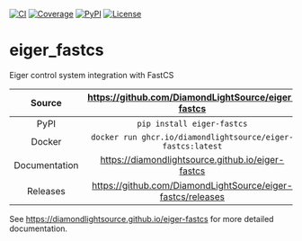 [![CI](https://github.com/DiamondLightSource/eiger-fastcs/actions/workflows/ci.yml/badge.svg)](https://github.com/DiamondLightSource/eiger-fastcs/actions/workflows/ci.yml)
[![Coverage](https://codecov.io/gh/DiamondLightSource/eiger-fastcs/branch/main/graph/badge.svg)](https://codecov.io/gh/DiamondLightSource/eiger-fastcs)
[![PyPI](https://img.shields.io/pypi/v/eiger-fastcs.svg)](https://pypi.org/project/eiger-fastcs)
[![License](https://img.shields.io/badge/License-Apache%202.0-blue.svg)](https://opensource.org/licenses/Apache-2.0)

# eiger_fastcs

Eiger control system integration with FastCS

Source          | <https://github.com/DiamondLightSource/eiger-fastcs>
:---:           | :---:
PyPI            | `pip install eiger-fastcs`
Docker          | `docker run ghcr.io/diamondlightsource/eiger-fastcs:latest`
Documentation   | <https://diamondlightsource.github.io/eiger-fastcs>
Releases        | <https://github.com/DiamondLightSource/eiger-fastcs/releases>


<!-- README only content. Anything below this line won't be included in index.md -->

See https://diamondlightsource.github.io/eiger-fastcs for more detailed documentation.
